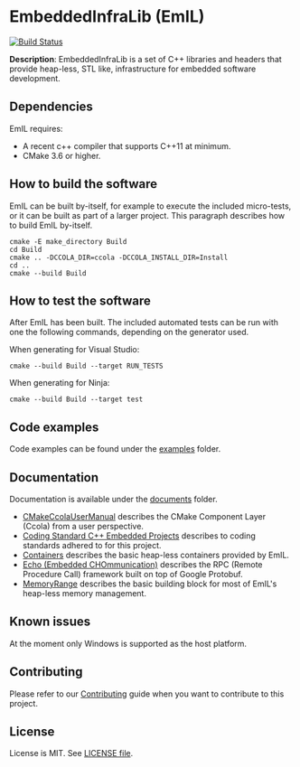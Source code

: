 # EmbeddedInfraLib (EmIL)

[![Build Status](https://travis-ci.com/philips-software/embeddedinfralib.svg?branch=master)](https://travis-ci.com/philips-software/sembeddedinfralib)

**Description**: EmbeddedInfraLib is a set of C++ libraries and headers that provide heap-less, STL like, infrastructure for embedded software development.

## Dependencies

EmIL requires:
- A recent c++ compiler that supports C++11 at minimum.
- CMake 3.6 or higher.

## How to build the software

EmIL can be built by-itself, for example to execute the included micro-tests, or it can be built as part of a larger project. This paragraph describes how to build EmIL by-itself.

```
cmake -E make_directory Build
cd Build
cmake .. -DCCOLA_DIR=ccola -DCCOLA_INSTALL_DIR=Install
cd ..
cmake --build Build
```

## How to test the software

After EmIL has been built. The included automated tests can be run with one the following commands, depending on the generator used.

When generating for Visual Studio:
```
cmake --build Build --target RUN_TESTS
```

When generating for Ninja:
```
cmake --build Build --target test
```

## Code examples

Code examples can be found under the [examples](examples) folder.

## Documentation

Documentation is available under the [documents](documents) folder.

* [CMakeCcolaUserManual](documents/CMakeCcolaUserManual.docx) describes the CMake Component Layer (Ccola) from a user perspective.
* [Coding Standard C++ Embedded Projects](documents/Coding%20Standard%20C++%20Embedded%20Projects.docx) describes to coding standards adhered to for this project.
* [Containers](documents/Containers.md) describes the basic heap-less containers provided by EmIL.
* [Echo (Embedded CHOmmunication)](documents/Echo.md) describes the RPC (Remote Procedure Call) framework built on top of Google Protobuf.
* [MemoryRange](documents/MemoryRange.md) describes the basic building block for most of EmIL's heap-less memory management.

## Known issues

At the moment only Windows is supported as the host platform.

## Contributing

Please refer to our [Contributing](CONTRIBUTING.md) guide when you want to contribute to this project.

## License

License is MIT. See [LICENSE file](LICENSE.md).
